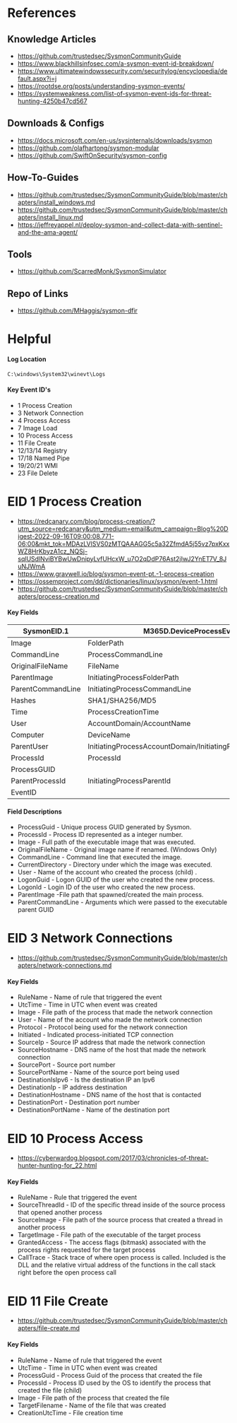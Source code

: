 # References
## Knowledge Articles
- https://github.com/trustedsec/SysmonCommunityGuide
- https://www.blackhillsinfosec.com/a-sysmon-event-id-breakdown/
- https://www.ultimatewindowssecurity.com/securitylog/encyclopedia/default.aspx?i=j
- https://rootdse.org/posts/understanding-sysmon-events/
- https://systemweakness.com/list-of-sysmon-event-ids-for-threat-hunting-4250b47cd567

## Downloads & Configs
- https://docs.microsoft.com/en-us/sysinternals/downloads/sysmon
- https://github.com/olafhartong/sysmon-modular
- https://github.com/SwiftOnSecurity/sysmon-config

## How-To-Guides
- https://github.com/trustedsec/SysmonCommunityGuide/blob/master/chapters/install_windows.md
- https://github.com/trustedsec/SysmonCommunityGuide/blob/master/chapters/install_linux.md
- https://jeffreyappel.nl/deploy-sysmon-and-collect-data-with-sentinel-and-the-ama-agent/

## Tools
- https://github.com/ScarredMonk/SysmonSimulator

## Repo of Links 
- https://github.com/MHaggis/sysmon-dfir


# Helpful
#### Log Location
~~~
C:\windows\System32\winevt\Logs
~~~

#### Key Event ID's 
- 1 Process Creation
- 3 Network Connection
- 4 Process Access
- 7 Image Load
- 10 Process Access
- 11 File Create
- 12/13/14 Registry
- 17/18 Named Pipe 
- 19/20/21 WMI
- 23 File Delete




# EID 1 Process Creation 
- https://redcanary.com/blog/process-creation/?utm_source=redcanary&utm_medium=email&utm_campaign=Blog%20Digest-2022-09-16T09:00:08.771-06:00&mkt_tok=MDAzLVlSVS0zMTQAAAGG5c5a32ZfmdA5j55vz7pxKxxWZ8HrKbyzA1cz_NQSj-sqlUSdlNviBYBwUwDnipyLvfUHcxW_u7O2qDdP76Ast2jIwJ2YnET7V_8JuNJWmA
- https://www.gravwell.io/blog/sysmon-event-pt.-1-process-creation
- https://ossemproject.com/dd/dictionaries/linux/sysmon/event-1.html
- https://github.com/trustedsec/SysmonCommunityGuide/blob/master/chapters/process-creation.md

#### Key Fields
| SysmonEID.1       | M365D.DeviceProcessEvents                                   | WinSec.4688        |
|-------------------|-------------------------------------------------------------|--------------------|
| Image             | FolderPath                                                  | NewProcessName     |
| CommandLine       | ProcessCommandLine                                          | ProcessCommandLine |
| OriginalFileName  | FileName                                                    |                    |
| ParentImage       | InitiatingProcessFolderPath                                 | ParentProcessName  | 
| ParentCommandLine | InitiatingProcessCommandLine                                |                    |
| Hashes            | SHA1/SHA256/MD5                                             |                    |
| Time              | ProcessCreationTime                                         |                    |
| User              | AccountDomain/AccountName                                   |                    | 
| Computer          | DeviceName                                                  | Computer           |
| ParentUser        | InitiatingProcessAccountDomain/InitiatingProcessAccountName |                    |
| ProcessId         | ProcessId                                                   |                    |
| ProcessGUID       |                                                             |                    |
| ParentProcessId   | InitiatingProcessParentId                                   |                    |
| EventID           |                                                             | EventID            |


#### Field Descriptions 
- ProcessGuid - Unique process GUID generated by Sysmon.
- ProcessId - Process ID represented as a integer number.
- Image -  Full path of the executable image that was executed.
- OriginalFileName - Original image name if renamed. (Windows Only)
- CommandLine - Command line that executed the image.
- CurrentDirectory  - Directory under which the image was executed.
- User - Name of the account who created the process (child) .
- LogonGuid - Logon GUID of the user who created the new process.
- LogonId - Login ID of the user who created the new process.
- ParentImage -File path that spawned/created the main process.
- ParentCommandLine - Arguments which were passed to the executable parent GUID


# EID 3 Network Connections 
- https://github.com/trustedsec/SysmonCommunityGuide/blob/master/chapters/network-connections.md

#### Key Fields 
- RuleName - Name of rule that triggered the event
- UtcTime -  Time in UTC when event was created
- Image - File path of the process that made the network connection
- User - Name of the account who made the network connection
- Protocol - Protocol being used for the network connection
- Initiated -  Indicated process-initiated TCP connection
- SourceIp - Source IP address that made the network connection
- SourceHostname - DNS name of the host that made the network connection
- SourcePort - Source port number
- SourcePortName - Name of the source port being used
- DestinationIsIpv6 - Is the destination IP an Ipv6
- DestinationIp - IP address destination
- DestinationHostname - DNS name of the host that is contacted
- DestinationPort - Destination port number
- DestinationPortName -  Name of the destination port

# EID 10 Process Access
- https://cyberwardog.blogspot.com/2017/03/chronicles-of-threat-hunter-hunting-for_22.html

#### Key Fields 
- RuleName - Rule that triggered the event
- SourceThreadId - ID of the specific thread inside of the source process that opened another process
- SourceImage - File path of the source process that created a thread in another process
- TargetImage - File path of the executable of the target process
- GrantedAccess - The access flags (bitmask) associated with the process rights requested for the target process
- CallTrace - Stack trace of where open process is called. Included is the DLL and the relative virtual address of the functions in the call stack right before the open process call

# EID 11 File Create
- https://github.com/trustedsec/SysmonCommunityGuide/blob/master/chapters/file-create.md

#### Key Fields 
- RuleName - Name of rule that triggered the event
- UtcTime - Time in UTC when event was created
- ProcessGuid - Process Guid of the process that created the file
- ProcessId - Process ID used by the OS to identify the process that created the file (child)
- Image - File path of the process that created the file
- TargetFilename - Name of the file that was created
- CreationUtcTime - File creation time